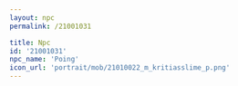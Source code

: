```yaml
---
layout: npc
permalink: /21001031

title: Npc
id: '21001031'
npc_name: 'Poing'
icon_url: 'portrait/mob/21010022_m_kritiasslime_p.png'
---
```

